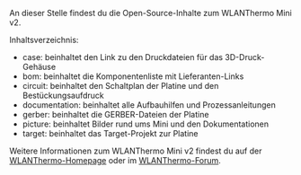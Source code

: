 An dieser Stelle findest du die Open-Source-Inhalte zum WLANThermo Mini v2.

Inhaltsverzeichnis:
- case: beinhaltet den Link zu den Druckdateien für das 3D-Druck-Gehäuse
- bom: beinhaltet die Komponentenliste mit Lieferanten-Links
- circuit: beinhaltet den Schaltplan der Platine und den Bestückungsaufdruck
- documentation: beinhaltet alle Aufbauhilfen und Prozessanleitungen
- gerber: beinhaltet die GERBER-Dateien der Platine
- picture: beinhaltet Bilder rund ums Mini und den Dokumentationen
- target: beinhaltet das Target-Projekt zur Platine

Weitere Informationen zum WLANThermo Mini v2 findest du auf der [WLANThermo-Homepage](https://wlanthermo.de/) oder im [WLANThermo-Forum](https://forum.wlanthermo.de/).
